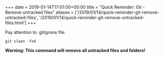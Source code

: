+++ 
date = 2019-01-14T17:01:00+00:00
title = "Quick Reminder: Git - Remove untracked files"
aliases = ['/2019/01/14/quick-reminder-git-remove-untracked-files', '/2019/01/14/quick-reminder-git-remove-untracked-files.html']
+++

Pay attention to .gitignore file.

`git clean -fxd`

**Warning: This command will remove all untracked files and folders!**